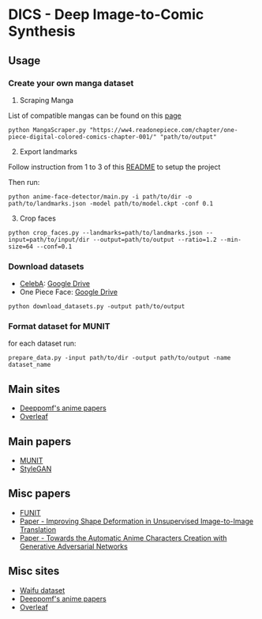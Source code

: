 # DICS - Deep Image-to-Comic Synthesis

## Usage

### Create your own manga dataset

1. Scraping Manga

List of compatible mangas can be found on this [page](https://ww1.animecruzers.io/read-manga/)

```
python MangaScraper.py "https://ww4.readonepiece.com/chapter/one-piece-digital-colored-comics-chapter-001/" "path/to/output"
```

2. Export landmarks

Follow instruction from 1 to 3 of this [README](https://github.com/couver-v/anime-face-detector/blob/master/README.md) to setup the project

Then run:
```
python anime-face-detector/main.py -i path/to/dir -o path/to/landmarks.json -model path/to/model.ckpt -conf 0.1
```

3. Crop faces

```
python crop_faces.py --landmarks=path/to/landmarks.json --input=path/to/input/dir --output=path/to/output --ratio=1.2 --min-size=64 --conf=0.1
```

### Download datasets
- [CelebA](http://mmlab.ie.cuhk.edu.hk/projects/CelebA.html): [Google Drive](https://drive.google.com/open?id=0B7EVK8r0v71pWEZsZE9oNnFzTm8)
- One Piece Face: [Google Drive](https://drive.google.com/open?id=1HHicP1ZgcL0VeuZA41P57R4ag_KKAX-B)

```
python download_datasets.py -output path/to/output
```

### Format dataset for MUNIT

for each dataset run:
```
prepare_data.py -input path/to/dir -output path/to/output -name dataset_name
```

## Main sites
* [Deeppomf's anime papers](https://github.com/deeppomf/DeepLearningAnimePapers)
* [Overleaf](https://www.overleaf.com/project/5cca6bb602327479035358ae)

## Main papers
* [MUNIT](https://github.com/NVlabs/MUNIT)
* [StyleGAN](https://github.com/NVlabs/stylegan)

## Misc papers
* [FUNIT](https://nvlabs.github.io/FUNIT/)
* [Paper - Improving Shape Deformation in Unsupervised Image-to-Image Translation](https://arxiv.org/pdf/1808.04325.pdf)
* [Paper - Towards the Automatic Anime Characters Creation with Generative Adversarial Networks](https://arxiv.org/pdf/1708.05509.pdf)

## Misc sites
* [Waifu dataset](https://www.thiswaifudoesnotexist.net/example-30.jpg)
* [Deeppomf's anime papers](https://github.com/deeppomf/DeepLearningAnimePapers)
* [Overleaf](https://www.overleaf.com/project/5cca6bb602327479035358ae)
